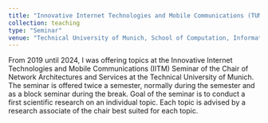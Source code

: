 ```yaml
---
title: "Innovative Internet Technologies and Mobile Communications (TUM)"
collection: teaching
type: "Seminar"
venue: "Technical University of Munich, School of Computation, Information, and Technology"
---
```


From 2019 until 2024, I was offering topics at the Innovative Internet Technologies and Mobile Communications (IITM) Seminar  of the Chair of Network Architectures and Services at the Technical University of Munich.
The seminar is offered twice a semester, normally during the semester and as a block seminar during the break.
Goal of the seminar is to conduct a first scientific research on an individual topic.
Each topic is advised by a research associate of the chair best suited for each topic.
